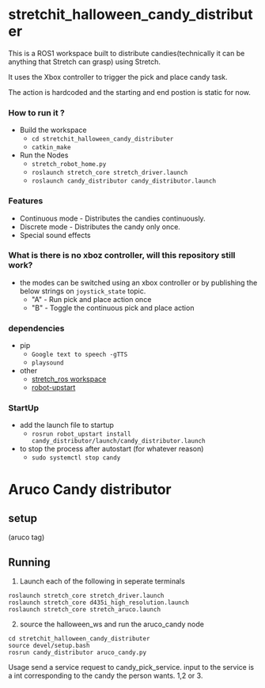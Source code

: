 # stretchit_halloween_candy_distributer

This is a ROS1 workspace built to distribute candies(technically it can be anything that Stretch can grasp) using Stretch.

It uses the Xbox controller to trigger the pick and place candy task.

The action is hardcoded and the starting and end postion is static for now.

### How to run it ?
- Build the workspace
    - `cd stretchit_halloween_candy_distributer`
    - `catkin_make`
- Run the Nodes
    - `stretch_robot_home.py`
    - `roslaunch stretch_core stretch_driver.launch`
    - `roslaunch candy_distributor candy_distributor.launch`

### Features
- Continuous mode - Distributes the candies continuously.
- Discrete mode - Distributes the candy only once.
- Special sound effects 

### What is there is no xboz controller, will this repository still work?
- the modes can be switched using an xbox controller or by publishing the below strings on `joystick_state` topic.
    - "A" - Run pick and place action once
    - "B" - Toggle the continuous pick and place action

### dependencies
- pip
    - `Google text to speech -gTTS`
    - `playsound`
- other
    - [stretch_ros workspace](https://github.com/hello-robot/stretch_ros)
    - [robot-upstart](http://docs.ros.org/en/jade/api/robot_upstart/html/)

### StartUp
- add the launch file to startup
    - `rosrun robot_upstart install candy_distributor/launch/candy_distributor.launch`
- to stop the process after autostart (for whatever reason)
    - `sudo systemctl stop candy`

# Aruco Candy distributor
## setup
(aruco tag)
## Running
1. Launch each of the following in seperate terminals
```
roslaunch stretch_core stretch_driver.launch
roslaunch stretch_core d435i_high_resolution.launch
roslaunch stretch_core stretch_aruco.launch  
```
2. source the halloween_ws and run the aruco_candy node
```
cd stretchit_halloween_candy_distributer
source devel/setup.bash
rosrun candy_distributor aruco_candy.py 
```
Usage
send a service request to candy_pick_service. input to the service is a int corresponding to the candy the person wants. 1,2 or 3.

